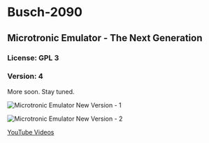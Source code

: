 # Busch-2090
## Microtronic Emulator - The Next Generation 
### License: GPL 3
### Version: 4 

More soon. Stay tuned. 

![Microtronic Emulator New Version - 1](https://github.com/lambdamikel/Busch-2090/blob/master/microtronic-nextgen-sh1106-spi/microtronic-next-gen-1.jpg)

![Microtronic Emulator New Version - 2](https://github.com/lambdamikel/Busch-2090/blob/master/microtronic-nextgen-sh1106-spi/microtronic-next-gen-2.jpg)

[YouTube Videos](https://youtu.be/oPpJfEgc1Ho?list=PLvdXKcHrGqhekyx81EoCwQij1Lqylp0dB)
